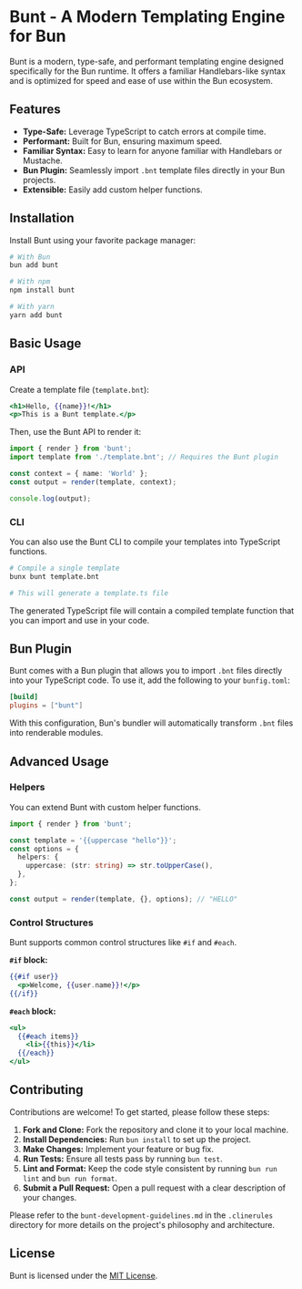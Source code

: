 # Bunt - A Modern Templating Engine for Bun

Bunt is a modern, type-safe, and performant templating engine designed specifically for the Bun runtime. It offers a familiar Handlebars-like syntax and is optimized for speed and ease of use within the Bun ecosystem.

## Features

- **Type-Safe:** Leverage TypeScript to catch errors at compile time.
- **Performant:** Built for Bun, ensuring maximum speed.
- **Familiar Syntax:** Easy to learn for anyone familiar with Handlebars or Mustache.
- **Bun Plugin:** Seamlessly import `.bnt` template files directly in your Bun projects.
- **Extensible:** Easily add custom helper functions.

## Installation

Install Bunt using your favorite package manager:

```bash
# With Bun
bun add bunt

# With npm
npm install bunt

# With yarn
yarn add bunt
```

## Basic Usage

### API

Create a template file (`template.bnt`):

```handlebars
<h1>Hello, {{name}}!</h1>
<p>This is a Bunt template.</p>
```

Then, use the Bunt API to render it:

```typescript
import { render } from 'bunt';
import template from './template.bnt'; // Requires the Bunt plugin

const context = { name: 'World' };
const output = render(template, context);

console.log(output);
```

### CLI

You can also use the Bunt CLI to compile your templates into TypeScript functions.

```bash
# Compile a single template
bunx bunt template.bnt

# This will generate a template.ts file
```

The generated TypeScript file will contain a compiled template function that you can import and use in your code.

## Bun Plugin

Bunt comes with a Bun plugin that allows you to import `.bnt` files directly into your TypeScript code. To use it, add the following to your `bunfig.toml`:

```toml
[build]
plugins = ["bunt"]
```

With this configuration, Bun's bundler will automatically transform `.bnt` files into renderable modules.

## Advanced Usage

### Helpers

You can extend Bunt with custom helper functions.

```typescript
import { render } from 'bunt';

const template = '{{uppercase "hello"}}';
const options = {
  helpers: {
    uppercase: (str: string) => str.toUpperCase(),
  },
};

const output = render(template, {}, options); // "HELLO"
```

### Control Structures

Bunt supports common control structures like `#if` and `#each`.

**`#if` block:**

```handlebars
{{#if user}}
  <p>Welcome, {{user.name}}!</p>
{{/if}}
```

**`#each` block:**

```handlebars
<ul>
  {{#each items}}
    <li>{{this}}</li>
  {{/each}}
</ul>
```

## Contributing

Contributions are welcome! To get started, please follow these steps:

1.  **Fork and Clone:** Fork the repository and clone it to your local machine.
2.  **Install Dependencies:** Run `bun install` to set up the project.
3.  **Make Changes:** Implement your feature or bug fix.
4.  **Run Tests:** Ensure all tests pass by running `bun test`.
5.  **Lint and Format:** Keep the code style consistent by running `bun run lint` and `bun run format`.
6.  **Submit a Pull Request:** Open a pull request with a clear description of your changes.

Please refer to the `bunt-development-guidelines.md` in the `.clinerules` directory for more details on the project's philosophy and architecture.

## License

Bunt is licensed under the [MIT License](LICENSE).
